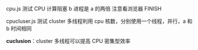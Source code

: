 cpu.js 测试 CPU 计算阻塞 b 进程是 a 的两倍 注意看浏览器 FINISH

cpucluser.js 测试 cluster 多线程利用 cpu 核数，分别使用一个线程，并行，a 和 b 时间相同

**cuclusion**：cluster 多线程可以提高 CPU 密集型效率

